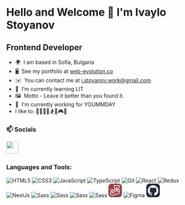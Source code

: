 # Hello and Welcome 👋 I'm Ivaylo Stoyanov
## Frontend Developer


- 🌍&nbsp; I am based in Sofia, Bulgaria
- 🖥️&nbsp; See my portfolio at <a href="https://web-evolution.co/" rel="nofolow">web-evolution.co</a>
- ✉️&nbsp; You can contact me at i.stoyanov.work@gmail.com
- 🌱&nbsp; I’m currently learning LIT
- 🖼️&nbsp; Motto - Leave it better than you found it.
- 🚀&nbsp; I'm currently working for YOUMMDAY
- I like to: 🧗🚴‍♂️🤿🏂🕺🎮🍜

### 📫 Socials
<a href="https://linkedin.com/in/https://www.linkedin.com/in/ivaylo-stoyanov-360a28159/" target="blank">
  <img src="https://raw.githubusercontent.com/danielcranney/readme-generator/main/public/icons/socials/linkedin.svg" width="32" height="32" style="visibility:visible;max-width:100%;">
</a>

<h3 align="left">Languages and Tools:</h3>
<p align="left">
  <img src="https://raw.githubusercontent.com/danielcranney/readme-generator/main/public/icons/skills/html5-colored.svg"
    width="36" height="36" alt="HTML5" style="max-width: 100%;" />
  <img src="https://raw.githubusercontent.com/danielcranney/readme-generator/main/public/icons/skills/css3-colored.svg"
      width="36" height="36" alt="CSS3" style="max-width: 100%;" />
  <img src="https://raw.githubusercontent.com/danielcranney/readme-generator/main/public/icons/skills/javascript-colored.svg"
      width="36" height="36" alt="JavaScript" style="max-width: 100%;" />
  <img src="https://raw.githubusercontent.com/danielcranney/readme-generator/main/public/icons/skills/typescript-colored.svg"
      width="36" height="36" alt="TypeScript" style="max-width: 100%;" />
  <img src="https://raw.githubusercontent.com/danielcranney/readme-generator/main/public/icons/skills/git-colored.svg"
      width="36" height="36" alt="Git" style="max-width: 100%;" />
  <img src="https://raw.githubusercontent.com/danielcranney/readme-generator/main/public/icons/skills/react-colored.svg"
      width="36" height="36" alt="React" style="max-width: 100%;" />
  <img src="https://raw.githubusercontent.com/danielcranney/readme-generator/main/public/icons/skills/redux-colored.svg"
      width="36" height="36" alt="Redux" style="max-width: 100%;" />
  <img src="https://raw.githubusercontent.com/danielcranney/readme-generator/main/public/icons/skills/nextjs-colored-dark.svg"
      width="36" height="36" alt="NextJs" style="max-width: 100%;" />
  <img src="https://raw.githubusercontent.com/danielcranney/readme-generator/main/public/icons/skills/sass-colored.svg"
      width="36" height="36" alt="Sass" style="max-width: 100%;" />
  <img src="https://raw.githubusercontent.com/danielcranney/readme-generator/main/public/icons/skills/vite-colored.svg"
      width="36" height="36" alt="Sass" style="max-width: 100%;" />
  <img src="https://raw.githubusercontent.com/danielcranney/readme-generator/main/public/icons/skills/nodejs-colored.svg"
      width="36" height="36" alt="Sass" style="max-width: 100%;" />
  <img src="https://raw.githubusercontent.com/danielcranney/readme-generator/main/public/icons/skills/express-colored.svg"
      width="36" height="36" alt="Sass" style="max-width: 100%;" />
  <img src="https://raw.githubusercontent.com/tandpfun/skill-icons/main/icons/Jest.svg" width="36" style="max-width: 100%;" />
  <img src="https://raw.githubusercontent.com/danielcranney/readme-generator/main/public/icons/skills/figma-colored.svg" width="36" height="36" alt="Figma" style="max-width: 100%;" />
  <img src="https://raw.githubusercontent.com/tandpfun/skill-icons/main/icons/Github-Dark.svg" width="36" height="36" alt="Figma" style="max-width: 100%;" />
</p>
